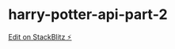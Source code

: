 # harry-potter-api-part-2

[Edit on StackBlitz ⚡️](https://stackblitz.com/edit/harry-potter-api-part-2)